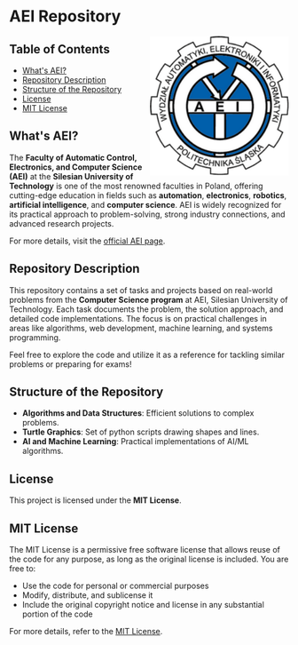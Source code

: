 # AEI Repository

<img src="static/aei-logo.png" alt="AEI Logo" align="right" width="250"/>

## Table of Contents
- [What's AEI?](#whats-aei)
- [Repository Description](#repository-description)
- [Structure of the Repository](#structure-of-the-repository)
- [License](#license)
- [MIT License](#mit-license)

## What's AEI?
The **Faculty of Automatic Control, Electronics, and Computer Science (AEI)** at the **Silesian University of Technology** is one of the most renowned faculties in Poland, offering cutting-edge education in fields such as **automation**, **electronics**, **robotics**, **artificial intelligence**, and **computer science**. AEI is widely recognized for its practical approach to problem-solving, strong industry connections, and advanced research projects.

For more details, visit the [official AEI page](https://www.polsl.pl/).

## Repository Description
This repository contains a set of tasks and projects based on real-world problems from the **Computer Science program** at AEI, Silesian University of Technology. Each task documents the problem, the solution approach, and detailed code implementations. The focus is on practical challenges in areas like algorithms, web development, machine learning, and systems programming.

Feel free to explore the code and utilize it as a reference for tackling similar problems or preparing for exams!

## Structure of the Repository
- **Algorithms and Data Structures**: Efficient solutions to complex problems.
- **Turtle Graphics**: Set of python scripts drawing shapes and lines.
- **AI and Machine Learning**: Practical implementations of AI/ML algorithms.

## License
This project is licensed under the **MIT License**. 

## MIT License
The MIT License is a permissive free software license that allows reuse of the code for any purpose, as long as the original license is included. You are free to:
- Use the code for personal or commercial purposes
- Modify, distribute, and sublicense it
- Include the original copyright notice and license in any substantial portion of the code

For more details, refer to the [MIT License](https://opensource.org/licenses/MIT).
